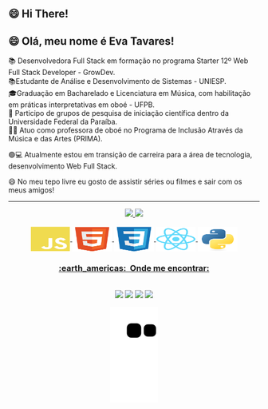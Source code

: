 ## 😄 Hi There!
## 😄 Olá, meu nome é <strong>Eva Tavares</strong>!

📚 Desenvolvedora Full Stack em formação no programa Starter 12º Web Full Stack Developer - GrowDev.<br>
📚Estudante de Análise e Desenvolvimento de Sistemas - UNIESP.<br> 
🎓Graduação em Bacharelado e Licenciatura em Música, com habilitação em práticas interpretativas em oboé - UFPB.<br>
🔬 Participo de grupos de pesquisa de iniciação científica dentro da Universidade Federal da Paraíba.<br> 
👩‍🏫 Atuo como professora de oboé no Programa de Inclusão Através da Música e das Artes (PRIMA).<br> 

🟢💻 Atualmente estou em transição de carreira para a área de tecnologia, desenvolvimento Web Full Stack.

😄 No meu tepo livre eu gosto de assistir séries ou filmes e sair com os meus amigos!

----
  
<div align="center">
  <a href="https://github.com/EvaTavares">
  <img height="180em" src="https://github-readme-stats.vercel.app/api?username=EvaTavares&show_icons=true&theme=dracula&include_all_commits=true&count_private=true"/>
  <img height="180em" src="https://github-readme-stats.vercel.app/api/top-langs/?username=EvaTavares&layout=compact&langs_count=7&theme=dracula"/>
</div>  
  
<div style="display: inline_block" align="center"><br>
  <img align="center" alt="Rafa-Js" height="50" width="80" src="https://raw.githubusercontent.com/devicons/devicon/master/icons/javascript/javascript-plain.svg">
  <img align="center" alt="Rafa-HTML" height="50" width="80" src="https://raw.githubusercontent.com/devicons/devicon/master/icons/html5/html5-original.svg">
  <img align="center" alt="Rafa-CSS" height="50" width="80" src="https://raw.githubusercontent.com/devicons/devicon/master/icons/css3/css3-original.svg">
  <img align="center" alt="Rafa-React" height="50" width="80" src="https://raw.githubusercontent.com/devicons/devicon/master/icons/react/react-original.svg">
  <img align="center" alt="Rafa-Python" height="50" width="80" src="https://raw.githubusercontent.com/devicons/devicon/master/icons/python/python-original.svg">
</div>

<h3 style="display: inline_block" align="center">:earth_americas: &nbsp;Onde me encontrar: </h3> 
 <br>
<div style="display: inline_block" align="center"> 
  <a href="https://www.instagram.com/tavareseva/" target="_blank"><img src="https://img.shields.io/badge/-Instagram-%23E4405F?style=for-the-badge&logo=instagram&logoColor=white" target="_blank"></a>
 <a href="https://discord.gg/avk4kFuN" target="_blank"><img src="https://img.shields.io/badge/Discord-7289DA?style=for-the-badge&logo=discord&logoColor=white" target="_blank"></a> 
  <a href = "mailto:eva.programadora@gmail.com"><img src="https://img.shields.io/badge/-Gmail-%23333?style=for-the-badge&logo=gmail&logoColor=white" target="_blank"></a>
  <a href="https://www.linkedin.com/in/evatavares/" target="_blank"><img src="https://img.shields.io/badge/-LinkedIn-%230077B5?style=for-the-badge&logo=linkedin&logoColor=white" target="_blank"></a> 
  <br>  
 
  ![Snake animation](https://github.com/rafaballerini/rafaballerini/blob/output/github-contribution-grid-snake.svg)
 
</div>

